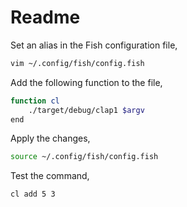 # Readme

Set an alias in the Fish configuration file,

```sh
vim ~/.config/fish/config.fish
```

Add the following function to the file,

```sh
function cl
    ./target/debug/clap1 $argv
end
```

Apply the changes,

```sh
source ~/.config/fish/config.fish
```

Test the command,

```sh
cl add 5 3
```

